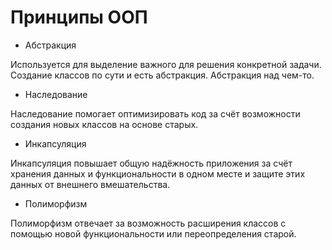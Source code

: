 # Принципы ООП

- Абстракция

Используется для выделение важного для решения конкретной задачи. Создание классов по сути и есть абстракция. Абстракция над чем-то.

- Наследование

Наследование помогает оптимизировать код за счёт возможности создания новых классов на основе старых.

- Инкапсуляция

Инкапсуляция повышает общую надёжность приложения за счёт хранения данных и функциональности в одном месте и защите этих данных от внешнего вмешательства.

- Полиморфизм

Полиморфизм отвечает за возможность расширения классов с помощью новой функциональности или переопределения старой.
